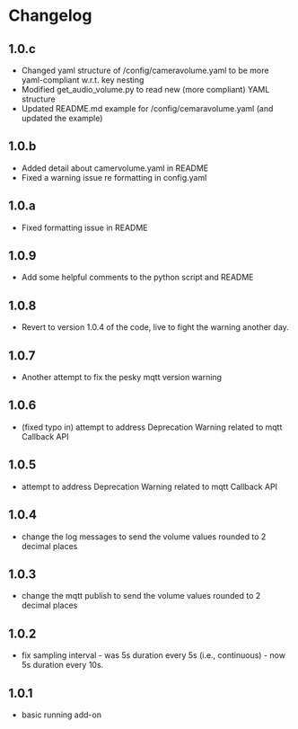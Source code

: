 # Changelog

## 1.0.c
- Changed yaml structure of /config/cameravolume.yaml to be more yaml-compliant w.r.t. key nesting
- Modified get_audio_volume.py to read new (more compliant) YAML structure
- Updated README.md example for /config/cemaravolume.yaml (and updated the example)

## 1.0.b
- Added detail about camervolume.yaml in README
- Fixed a warning issue re formatting in config.yaml

## 1.0.a
- Fixed formatting issue in README

## 1.0.9
- Add some helpful comments to the python script and README

## 1.0.8
- Revert to version 1.0.4 of the code, live to fight the warning another day.

## 1.0.7
- Another attempt to fix the pesky mqtt version warning

## 1.0.6
- (fixed typo in) attempt to address Deprecation Warning related to mqtt Callback API 

## 1.0.5
- attempt to address Deprecation Warning related to mqtt Callback API 

## 1.0.4
- change the log messages to send the volume values rounded to 2 decimal places

## 1.0.3
- change the mqtt publish to send the volume values rounded to 2 decimal places

## 1.0.2
- fix sampling interval - was 5s duration every 5s (i.e., continuous) - now 5s duration every 10s.

## 1.0.1
- basic running add-on
